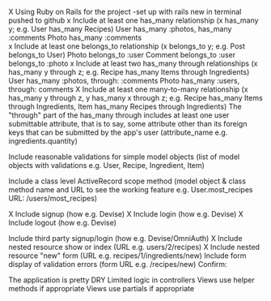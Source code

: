  X Using Ruby on Rails for the project
    -set up with rails new in terminal pushed to github 
 x Include at least one has_many relationship (x has_many y; e.g. User has_many Recipes)
     User has_many :photos, has_many :comments
     Photo has_many :comments  
x Include at least one belongs_to relationship (x belongs_to y; e.g. Post belongs_to User)
    Photo belongs_to :user 
    Comment belongs_to :user belongs_to :photo 
 x Include at least two has_many through relationships (x has_many y through z; e.g. Recipe has_many Items through Ingredients)
    User has_many :photos, through: :comments 
    Photo has_many :users, through: comments 
X  Include at least one many-to-many relationship (x has_many y through z, y has_many x through z; e.g. Recipe has_many Items through Ingredients, Item has_many Recipes through Ingredients)
 The "through" part of the has_many through includes at least one user submittable attribute, that is to say, some attribute other than its foreign keys that can be submitted by the app's user (attribute_name e.g. ingredients.quantity)

 Include reasonable validations for simple model objects (list of model objects with validations e.g. User, Recipe, Ingredient, Item)

 Include a class level ActiveRecord scope method (model object & class method name and URL to see the working feature e.g. User.most_recipes URL: /users/most_recipes)

 
 X Include signup (how e.g. Devise)
X Include login (how e.g. Devise)
X Include logout (how e.g. Devise)
 
 Include third party signup/login (how e.g. Devise/OmniAuth)
 X Include nested resource show or index (URL e.g. users/2/recipes)
 X Include nested resource "new" form (URL e.g. recipes/1/ingredients/new)
 Include form display of validation errors (form URL e.g. /recipes/new)
Confirm:

 The application is pretty DRY
 Limited logic in controllers
 Views use helper methods if appropriate
 Views use partials if appropriate